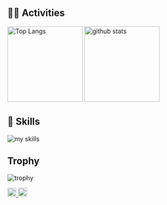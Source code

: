 ## 🏃‍♀️ Activities
<div align="left"> 
  <img alt="Top Langs" height="170px" src="https://github-readme-stats.vercel.app/api?username=Ryosei-Fukushima&theme=vue-dark&layout=compact" />
  <img alt="github stats" height="170px" src="https://github-readme-stats.vercel.app/api/top-langs/?username=Ryosei-Fukushima&theme=vue-dark&layout=compact" />
</div>

## 🌱 Skills
<img alt="my skills" src="https://skillicons.dev/icons?theme=dark&perline=7&i=wordpress,html,css,md,js,ts,react,next,remix,bootstrap,c,nodejs,postgres,docker" />
<br>

## Trophy
![trophy](https://github-profile-trophy.vercel.app/?username=Ryosei-Fukushima&theme=gruvbox)

<p align="left">
  <a href="https://github.com/Ryosei-Fukushima">
    <img height="20" src="https://komarev.com/ghpvc/?username=Ryosei-Fukushima" />
  </a>
  <a href="https://github.com/Ryosei-Fukushima">
    <img height="20" src="https://img.shields.io/github/followers/Ryosei-Fukushima?label=follow&logo=github&style=flat" />
  </a>
</p>
